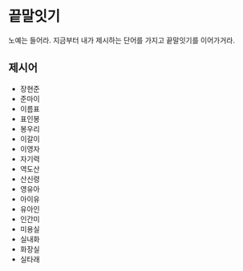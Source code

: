 # 끝말잇기
노예는 들어라. 지금부터 내가 제시하는 단어를 가지고 끝말잇기를 이어가거라.

## 제시어
- 장현준
- 준마이
- 이름표
- 표인봉
- 봉우리
- 이갈이
- 이영자
- 자기력
- 역도산
- 산신령
- 영유아
- 아이유
- 유아인
- 인간미
- 미용실
- 실내화
- 화장실
- 실타래